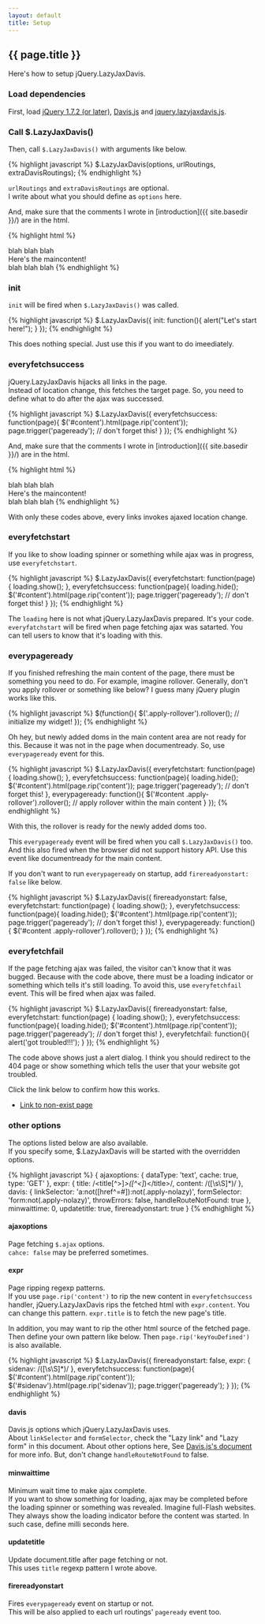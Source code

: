 ```yaml
---
layout: default
title: Setup
---
```


## {{ page.title }}

Here's how to setup jQuery.LazyJaxDavis.

### Load dependencies

First, load [jQuery 1.7.2 (or later)](http://jquery.com/), [Davis.js](http://davisjs.com/) and [jquery.lazyjaxdavis.js](https://github.com/Takazudo/jQuery.LazyJaxDavis/blob/gh-pages/jquery.lazyjaxdavis.js).

### Call $.LazyJaxDavis()

Then, call `$.LazyJaxDavis()` with arguments like below.

{% highlight javascript %}
$.LazyJaxDavis(options, urlRoutings, extraDavisRoutings);
{% endhighlight %}

`urlRoutings` and `extraDavisRoutings` are optional.  
I write about what you should define as `options` here.

And, make sure that the comments I wrote in [introduction]({{ site.basedir }}/) are in the html.

{% highlight html %}
<body>
  blah blah blah
  <div id="content">
  <!-- LazyJaxDavis start -->
    Here's the maincontent!
  <!-- LazyJaxDavis end -->
  </div>
  blah blah blah
</body>
{% endhighlight %}

### init

`init` will be fired when `$.LazyJaxDavis()` was called.

{% highlight javascript %}
$.LazyJaxDavis({
  init: function(){
    alert("Let's start here!");
  }
});
{% endhighlight %}

This does nothing special. Just use this if you want to do imeediately.

### everyfetchsuccess

jQuery.LazyJaxDavis hijacks all links in the page.  
Instead of location change, this fetches the target page. So, you need to define what to do after the ajax was successed.

{% highlight javascript %}
$.LazyJaxDavis({
  everyfetchsuccess: function(page){
    $('#content').html(page.rip('content'));
    page.trigger('pageready'); // don't forget this!
  }
});
{% endhighlight %}

And, make sure that the comments I wrote in [introduction]({{ site.basedir }}/) are in the html.

{% highlight html %}
<body>
  blah blah blah
  <div id="content">
  <!-- LazyJaxDavis start -->
    Here's the maincontent!
  <!-- LazyJaxDavis end -->
  </div>
  blah blah blah
</body>
{% endhighlight %}

With only these codes above, every links invokes ajaxed location change.

### everyfetchstart

If you like to show loading spinner or something while ajax was in progress, use `everyfetchstart`.

{% highlight javascript %}
$.LazyJaxDavis({
  everyfetchstart: function(page) {
    loading.show();
  },
  everyfetchsuccess: function(page){
    loading.hide();
    $('#content').html(page.rip('content'));
    page.trigger('pageready'); // don't forget this!
  }
});
{% endhighlight %}

The `loading` here is not what jQuery.LazyJaxDavis prepared. It's your code. `everyfatchstart` will be fired when page fetching ajax was satarted. You can tell users to know that it's loading with this.

### everypageready

If you finished refreshing the main content of the page, there must be something you need to do. For example, imagine rollover. Generally, don't you apply rollover or something like below? I guess many jQuery plugin works like this.

{% highlight javascript %}
$(function(){
  $('.apply-rollover').rollover(); // initialize my widget!
});
{% endhighlight %}

Oh hey, but newly added doms in the main content area are not ready for this. Because it was not in the page when documentready. So, use `everypageready` event for this.

{% highlight javascript %}
$.LazyJaxDavis({
  everyfetchstart: function(page) {
    loading.show();
  },
  everyfetchsuccess: function(page){
    loading.hide();
    $('#content').html(page.rip('content'));
    page.trigger('pageready'); // don't forget this!
  },
  everypageready: function(){
    $('#content .apply-rollover').rollover(); // apply rollover within the main content
  }
});
{% endhighlight %}

With this, the rollover is ready for the newly added doms too.

This `everypageready` event will be fired when you call `$.LazyJaxDavis()` too. And this also fired when the browser did not support history API. Use this event like documentready for the main content.

If you don't want to run `everypageready` on startup, add `firereadyonstart: false` like below.

{% highlight javascript %}
$.LazyJaxDavis({
  firereadyonstart: false,
  everyfetchstart: function(page) {
    loading.show();
  },
  everyfetchsuccess: function(page){
    loading.hide();
    $('#content').html(page.rip('content'));
    page.trigger('pageready'); // don't forget this!
  },
  everypageready: function(){
    $('#content .apply-rollover').rollover();
  }
});
{% endhighlight %}

### everyfetchfail

If the page fetching ajax was failed, the visitor can't know that it was bugged. Because with the code above, there must be a loading indicator or something which tells it's still loading. To avoid this, use `everyfetchfail` event. This will be fired when ajax was failed.

{% highlight javascript %}
$.LazyJaxDavis({
  firereadyonstart: false,
  everyfetchstart: function(page) {
    loading.show();
  },
  everyfetchsuccess: function(page){
    loading.hide();
    $('#content').html(page.rip('content'));
    page.trigger('pageready'); // don't forget this!
  },
  everyfetchfail: function(){
    alert('got troubled!!!');
  }
});
{% endhighlight %}

The code above shows just a alert dialog. I think you should redirect to the 404 page or show something which tells the user that your website got troubled.

Click the link below to confirm how this works.

* [Link to non-exist page](/xxxxxxxxxxxxxx)


### other options

The options listed below are also available.  
If you specify some, $.LazyJaxDavis will be started with the overridden options.

{% highlight javascript %}
{
  ajaxoptions: {
    dataType: 'text',
    cache: true,
    type: 'GET'
  },
  expr: {
    title: /<title[^>]*>([^<]*)<\/title>/,
    content: /<!-- LazyJaxDavis start -->([\s\S]*)<!-- LazyJaxDavis end -->/
  },
  davis: {
    linkSelector: 'a:not([href^=#]):not(.apply-nolazy)',
    formSelector: 'form:not(.apply-nolazy)',
    throwErrors: false,
    handleRouteNotFound: true
  },
  minwaittime: 0,
  updatetitle: true,
  firereadyonstart: true
}
{% endhighlight %}

#### ajaxoptions

Page fetching `$.ajax` options.  
`cahce: false` may be preferred sometimes.

#### expr

Page ripping regexp patterns.  
If you use `page.rip('content')` to rip the new content in `everyfetchsuccess` handler, jQuery.LazyJaxDavis rips the fetched html with `expr.content`. You can change this pattern. `expr.title` is to fetch the new page's title.

In addition, you may want to rip the other html source of the fetched page. Then define your own pattern like below. Then `page.rip('keyYouDefined')` is also available.

{% highlight javascript %}
$.LazyJaxDavis({
  firereadyonstart: false,
  expr: {
    sidenav: /<!-- sidenav start -->([\s\S]*)<!-- sidenav end -->/
  },
  everyfetchsuccess: function(page){
    $('#content').html(page.rip('content'));
    $('#sidenav').html(page.rip('sidenav'));
    page.trigger('pageready');
  }
});
{% endhighlight %}

#### davis

Davis.js options which jQuery.LazyJaxDavis uses.  
About `linkSelector` and `formSelector`, check the "Lazy link" and "Lazy form" in this document. About other options here, See [Davis.js's document](http://davisjs.com/) for more info. But, don't change `handleRouteNotFound` to false.

#### minwaittime

Minimum wait time to make ajax complete.  
If you want to show something for loading, ajax may be completed before the loading spinner or something was revealed. Imagine full-Flash websites. They always show the loading indicator before the content was started. In such case, define milli seconds here.

#### updatetitle

Update document.title after page fetching or not.  
This uses `title` regexp pattern I wrote above.

#### firereadyonstart

Fires `everypageready` event on startup or not.  
This will be also applied to each url routings' `pageready` event too.

